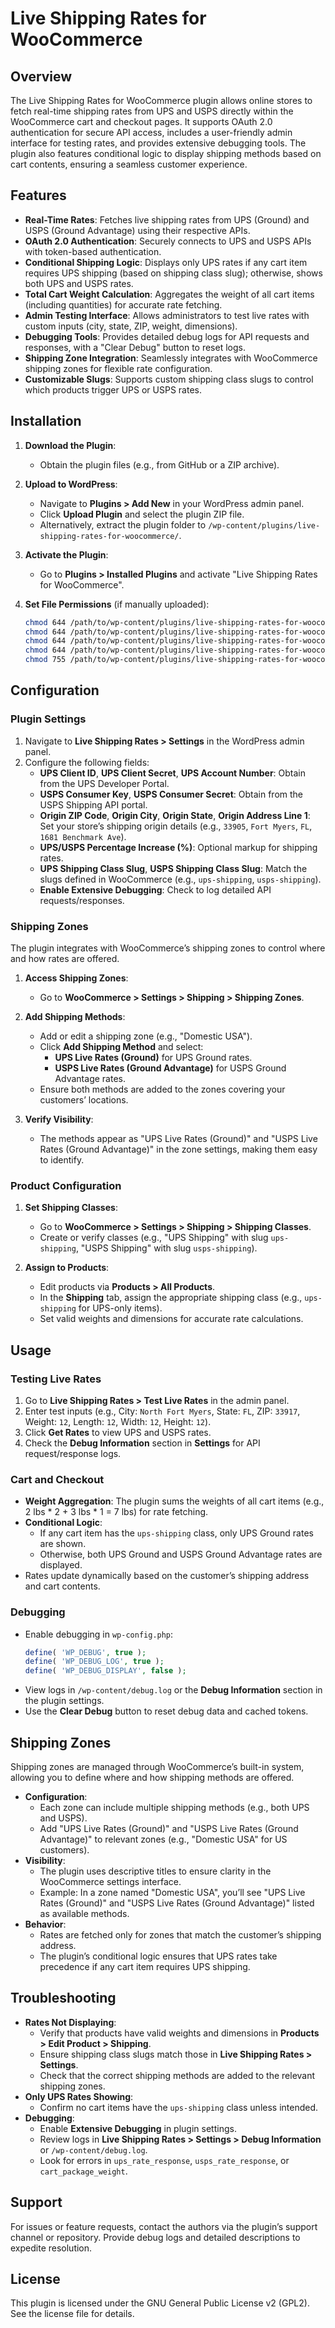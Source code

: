 # Live Shipping Rates for WooCommerce
 

## Overview

The Live Shipping Rates for WooCommerce plugin allows online stores to fetch real-time shipping rates from UPS and USPS directly within the WooCommerce cart and checkout pages. It supports OAuth 2.0 authentication for secure API access, includes a user-friendly admin interface for testing rates, and provides extensive debugging tools. The plugin also features conditional logic to display shipping methods based on cart contents, ensuring a seamless customer experience.

## Features

- **Real-Time Rates**: Fetches live shipping rates from UPS (Ground) and USPS (Ground Advantage) using their respective APIs.
- **OAuth 2.0 Authentication**: Securely connects to UPS and USPS APIs with token-based authentication.
- **Conditional Shipping Logic**: Displays only UPS rates if any cart item requires UPS shipping (based on shipping class slug); otherwise, shows both UPS and USPS rates.
- **Total Cart Weight Calculation**: Aggregates the weight of all cart items (including quantities) for accurate rate fetching.
- **Admin Testing Interface**: Allows administrators to test live rates with custom inputs (city, state, ZIP, weight, dimensions).
- **Debugging Tools**: Provides detailed debug logs for API requests and responses, with a "Clear Debug" button to reset logs.
- **Shipping Zone Integration**: Seamlessly integrates with WooCommerce shipping zones for flexible rate configuration.
- **Customizable Slugs**: Supports custom shipping class slugs to control which products trigger UPS or USPS rates.

## Installation

1. **Download the Plugin**:
   - Obtain the plugin files (e.g., from GitHub or a ZIP archive).

2. **Upload to WordPress**:
   - Navigate to **Plugins > Add New** in your WordPress admin panel.
   - Click **Upload Plugin** and select the plugin ZIP file.
   - Alternatively, extract the plugin folder to `/wp-content/plugins/live-shipping-rates-for-woocommerce/`.

3. **Activate the Plugin**:
   - Go to **Plugins > Installed Plugins** and activate "Live Shipping Rates for WooCommerce".

4. **Set File Permissions** (if manually uploaded):
   ```bash
   chmod 644 /path/to/wp-content/plugins/live-shipping-rates-for-woocommerce/*.php
   chmod 644 /path/to/wp-content/plugins/live-shipping-rates-for-woocommerce/*.css
   chmod 644 /path/to/wp-content/plugins/live-shipping-rates-for-woocommerce/*.js
   chmod 644 /path/to/wp-content/plugins/live-shipping-rates-for-woocommerce/includes/*.php
   chmod 755 /path/to/wp-content/plugins/live-shipping-rates-for-woocommerce/includes
   ```

## Configuration

### Plugin Settings
1. Navigate to **Live Shipping Rates > Settings** in the WordPress admin panel.
2. Configure the following fields:
   - **UPS Client ID**, **UPS Client Secret**, **UPS Account Number**: Obtain from the UPS Developer Portal.
   - **USPS Consumer Key**, **USPS Consumer Secret**: Obtain from the USPS Shipping API portal.
   - **Origin ZIP Code**, **Origin City**, **Origin State**, **Origin Address Line 1**: Set your store’s shipping origin details (e.g., `33905`, `Fort Myers`, `FL`, `1681 Benchmark Ave`).
   - **UPS/USPS Percentage Increase (%)**: Optional markup for shipping rates.
   - **UPS Shipping Class Slug**, **USPS Shipping Class Slug**: Match the slugs defined in WooCommerce (e.g., `ups-shipping`, `usps-shipping`).
   - **Enable Extensive Debugging**: Check to log detailed API requests/responses.

### Shipping Zones
The plugin integrates with WooCommerce’s shipping zones to control where and how rates are offered.

1. **Access Shipping Zones**:
   - Go to **WooCommerce > Settings > Shipping > Shipping Zones**.

2. **Add Shipping Methods**:
   - Add or edit a shipping zone (e.g., "Domestic USA").
   - Click **Add Shipping Method** and select:
     - **UPS Live Rates (Ground)** for UPS Ground rates.
     - **USPS Live Rates (Ground Advantage)** for USPS Ground Advantage rates.
   - Ensure both methods are added to the zones covering your customers’ locations.

3. **Verify Visibility**:
   - The methods appear as "UPS Live Rates (Ground)" and "USPS Live Rates (Ground Advantage)" in the zone settings, making them easy to identify.

### Product Configuration
1. **Set Shipping Classes**:
   - Go to **WooCommerce > Settings > Shipping > Shipping Classes**.
   - Create or verify classes (e.g., "UPS Shipping" with slug `ups-shipping`, "USPS Shipping" with slug `usps-shipping`).

2. **Assign to Products**:
   - Edit products via **Products > All Products**.
   - In the **Shipping** tab, assign the appropriate shipping class (e.g., `ups-shipping` for UPS-only items).
   - Set valid weights and dimensions for accurate rate calculations.

## Usage

### Testing Live Rates
1. Go to **Live Shipping Rates > Test Live Rates** in the admin panel.
2. Enter test inputs (e.g., City: `North Fort Myers`, State: `FL`, ZIP: `33917`, Weight: `12`, Length: `12`, Width: `12`, Height: `12`).
3. Click **Get Rates** to view UPS and USPS rates.
4. Check the **Debug Information** section in **Settings** for API request/response logs.

### Cart and Checkout
- **Weight Aggregation**: The plugin sums the weights of all cart items (e.g., 2 lbs * 2 + 3 lbs * 1 = 7 lbs) for rate fetching.
- **Conditional Logic**:
  - If any cart item has the `ups-shipping` class, only UPS Ground rates are shown.
  - Otherwise, both UPS Ground and USPS Ground Advantage rates are displayed.
- Rates update dynamically based on the customer’s shipping address and cart contents.

### Debugging
- Enable debugging in `wp-config.php`:
  ```php
  define( 'WP_DEBUG', true );
  define( 'WP_DEBUG_LOG', true );
  define( 'WP_DEBUG_DISPLAY', false );
  ```
- View logs in `/wp-content/debug.log` or the **Debug Information** section in the plugin settings.
- Use the **Clear Debug** button to reset debug data and cached tokens.

## Shipping Zones

Shipping zones are managed through WooCommerce’s built-in system, allowing you to define where and how shipping methods are offered.

- **Configuration**:
  - Each zone can include multiple shipping methods (e.g., both UPS and USPS).
  - Add "UPS Live Rates (Ground)" and "USPS Live Rates (Ground Advantage)" to relevant zones (e.g., "Domestic USA" for US customers).
- **Visibility**:
  - The plugin uses descriptive titles to ensure clarity in the WooCommerce settings interface.
  - Example: In a zone named "Domestic USA", you’ll see "UPS Live Rates (Ground)" and "USPS Live Rates (Ground Advantage)" listed as available methods.
- **Behavior**:
  - Rates are fetched only for zones that match the customer’s shipping address.
  - The plugin’s conditional logic ensures that UPS rates take precedence if any cart item requires UPS shipping.

## Troubleshooting

- **Rates Not Displaying**:
  - Verify that products have valid weights and dimensions in **Products > Edit Product > Shipping**.
  - Ensure shipping class slugs match those in **Live Shipping Rates > Settings**.
  - Check that the correct shipping methods are added to the relevant shipping zones.
- **Only UPS Rates Showing**:
  - Confirm no cart items have the `ups-shipping` class unless intended.
- **Debugging**:
  - Enable **Extensive Debugging** in plugin settings.
  - Review logs in **Live Shipping Rates > Settings > Debug Information** or `/wp-content/debug.log`.
  - Look for errors in `ups_rate_response`, `usps_rate_response`, or `cart_package_weight`.

## Support

For issues or feature requests, contact the authors via the plugin’s support channel or repository. Provide debug logs and detailed descriptions to expedite resolution.

## License

This plugin is licensed under the GNU General Public License v2 (GPL2). See the license file for details.
